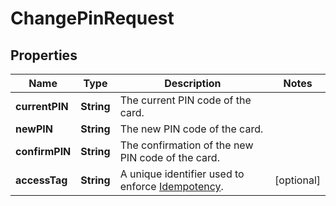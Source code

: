 

# ChangePinRequest


## Properties

| Name | Type | Description | Notes |
|------------ | ------------- | ------------- | -------------|
|**currentPIN** | **String** | The current PIN code of the card. |  |
|**newPIN** | **String** | The new PIN code of the card. |  |
|**confirmPIN** | **String** | The confirmation of the new PIN code of the card. |  |
|**accessTag** | **String** | A unique identifier used to enforce [Idempotency](/guide/api-basics/idempotency.html).  |  [optional] |



